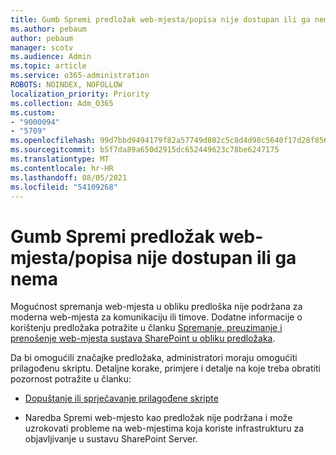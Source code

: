 ```yaml
---
title: Gumb Spremi predložak web-mjesta/popisa nije dostupan ili ga nema
ms.author: pebaum
author: pebaum
manager: scotv
ms.audience: Admin
ms.topic: article
ms.service: o365-administration
ROBOTS: NOINDEX, NOFOLLOW
localization_priority: Priority
ms.collection: Adm_O365
ms.custom:
- "9000094"
- "5709"
ms.openlocfilehash: 99d7bbd9494179f82a57749d802c5c8d4d98c5640f17d28f8562bd9ef5192ed8
ms.sourcegitcommit: b5f7da89a650d2915dc652449623c78be6247175
ms.translationtype: MT
ms.contentlocale: hr-HR
ms.lasthandoff: 08/05/2021
ms.locfileid: "54109268"
---
```

# <a name="save-sitelist-template-button-not-available-or-missing"></a>Gumb Spremi predložak web-mjesta/popisa nije dostupan ili ga nema

Mogućnost spremanja web-mjesta u obliku predloška nije podržana za moderna web-mjesta za komunikaciju ili timove. Dodatne informacije o korištenju predložaka potražite u članku [Spremanje, preuzimanje i prenošenje web-mjesta sustava SharePoint u obliku predložaka](https://docs.microsoft.com/sharepoint/dev/general-development/save-download-and-upload-a-sharepoint-site-as-a-template).

Da bi omogućili značajke predložaka, administratori moraju omogućiti prilagođenu skriptu. Detaljne korake, primjere i detalje na koje treba obratiti pozornost potražite u članku:

- [Dopuštanje ili sprječavanje prilagođene skripte](https://docs.microsoft.com/sharepoint/allow-or-prevent-custom-script)

- Naredba Spremi web-mjesto kao predložak nije podržana i može uzrokovati probleme na web-mjestima koja koriste infrastrukturu za objavljivanje u sustavu SharePoint Server.


